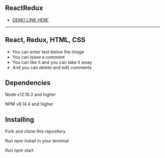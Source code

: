 ## ReactRedux

- [DEMO LINK HERE](https://yulyavav.github.io/react-redux-api/)

------------------------------------------
React, Redux, HTML, CSS
-----------------------------------

- You can enter text below the image
- You can leave a comment
- You can like it and you can take it away
- And you can delete and edit comments

Dependencies
-----------------------------------

Node v12.16.3 and higher

NPM v6.14.4 and higher


Installing
-----------------------------------

Fork and clone this repository

Run npm install in your terminal

Run npm start
